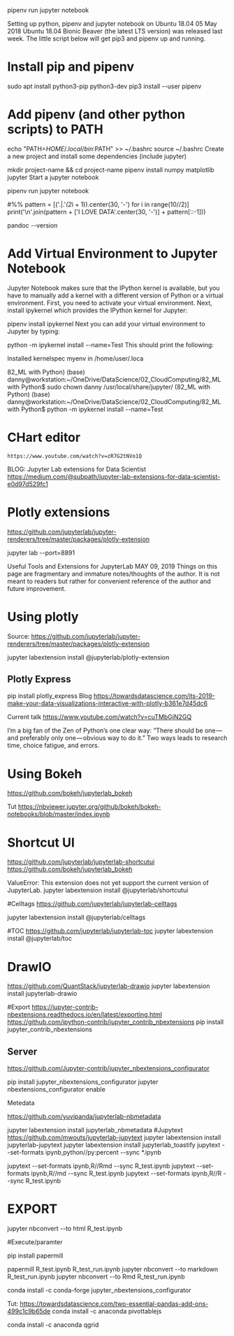 pipenv run jupyter notebook


Setting up python, pipenv and jupyter notebook on Ubuntu 18.04
05 May 2018
Ubuntu 18.04 Bionic Beaver (the latest LTS version) was released last week. The little script below will get pip3 and pipenv up and running.

# Install pip and pipenv
sudo apt install python3-pip python3-dev
pip3 install --user pipenv

# Add pipenv (and other python scripts) to PATH
echo "PATH=$HOME/.local/bin:$PATH" >> ~/.bashrc
source ~/.bashrc
Create a new project and install some dependencies (include jupyter)

mkdir project-name && cd project-name
pipenv install numpy matplotlib jupyter
Start a jupyter notebook

pipenv run jupyter notebook




#%%
pattern = [('.|.'*(2*i + 1)).center(30, '-') for i in range(10//2)]
print('\n'.join(pattern + ['I LOVE DATA'.center(30, '-')] + pattern[::-1]))


pandoc --version



# Add Virtual Environment to Jupyter Notebook
Jupyter Notebook makes sure that the IPython kernel is available, but you have to manually add a kernel with a different version of Python or a virtual environment. First, you need to activate your virtual environment. Next, install ipykernel which provides the IPython kernel for Jupyter:

pipenv install ipykernel
Next you can add your virtual environment to Jupyter by typing:

python -m ipykernel install --name=Test
This should print the following:

Installed kernelspec myenv in /home/user/.loca

82_ML with Python) (base) danny@workstation:~/OneDrive/DataScience/02_CloudComputing/82_ML with Python$ sudo chown danny /usr/local/share/jupyter/
(82_ML with Python) (base) danny@workstation:~/OneDrive/DataScience/02_CloudComputing/82_ML with Python$ python -m ipykernel install --name=Test
# CHart editor
    https://www.youtube.com/watch?v=zR7G2tNVo1Q





BLOG:
Jupyter Lab extensions for Data Scientist
https://medium.com/@subpath/jupyter-lab-extensions-for-data-scientist-e0d97d529fc1
# Plotly extensions
https://github.com/jupyterlab/jupyter-renderers/tree/master/packages/plotly-extension

jupyter lab --port=8891


Useful Tools and Extensions for JupyterLab
MAY 09, 2019
Things on this page are fragmentary and immature notes/thoughts of the author. It is not meant to readers but rather for convenient reference of the author and future improvement.


# Using plotly
Source: https://github.com/jupyterlab/jupyter-renderers/tree/master/packages/plotly-extension

jupyter labextension install @jupyterlab/plotly-extension
## Plotly Express
pip install plotly_express
Blog
    https://towardsdatascience.com/its-2019-make-your-data-visualizations-interactive-with-plotly-b361e7d45dc6


Current talk
https://www.youtube.com/watch?v=cuTMbGjN2GQ

I’m a big fan of the Zen of Python’s one clear way: “There should be one — and preferably only one — obvious way to do it.” Two ways leads to research time, choice fatigue, and errors.

# Using Bokeh
https://github.com/bokeh/jupyterlab_bokeh

Tut
https://nbviewer.jupyter.org/github/bokeh/bokeh-notebooks/blob/master/index.ipynb

# Shortcut UI
https://github.com/jupyterlab/jupyterlab-shortcutui
https://github.com/bokeh/jupyterlab_bokeh


ValueError: This extension does not yet support the current version of JupyterLab.
jupyter labextension install @jupyterlab/shortcutui

#Celltags
https://github.com/jupyterlab/jupyterlab-celltags

jupyter labextension install @jupyterlab/celltags

#TOC
https://github.com/jupyterlab/jupyterlab-toc
jupyter labextension install @jupyterlab/toc

# DrawIO
https://github.com/QuantStack/jupyterlab-drawio
jupyter labextension install jupyterlab-drawio


#Export
https://jupyter-contrib-nbextensions.readthedocs.io/en/latest/exporting.html
https://github.com/ipython-contrib/jupyter_contrib_nbextensions
pip install jupyter_contrib_nbextensions

## Server
https://github.com/Jupyter-contrib/jupyter_nbextensions_configurator

pip install jupyter_nbextensions_configurator
jupyter nbextensions_configurator enable

Metedata


https://github.com/yuvipanda/jupyterlab-nbmetadata

jupyter labextension install jupyterlab_nbmetadata
#Jupytext
https://github.com/mwouts/jupyterlab-jupytext
jupyter labextension install jupyterlab-jupytext
jupyter labextension install jupyterlab_toastify
jupytext --set-formats ipynb,python//py:percent --sync *.ipynb

jupytext --set-formats ipynb,R//Rmd --sync R_test.ipynb
jupytext --set-formats ipynb,R//md --sync R_test.ipynb
jupytext --set-formats ipynb,R//R --sync R_test.ipynb


# EXPORT

jupyter nbconvert --to html R_test.ipynb


#Execute/paramter

pip install papermill


papermill R_test.ipynb R_test_run.ipynb
jupyter nbconvert --to markdown R_test_run.ipynb
jupyter nbconvert --to Rmd R_test_run.ipynb

conda install -c conda-forge jupyter_nbextensions_configurator


Tut: https://towardsdatascience.com/two-essential-pandas-add-ons-499c1c9b65de
conda install -c anaconda pivottablejs

conda install -c anaconda qgrid